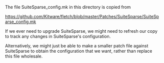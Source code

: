 The file SuiteSparse_config.mk in this directory is copied from

  https://github.com/Kitware/fletch/blob/master/Patches/SuiteSparse/SuiteSparse_config.mk

If we ever need to upgrade SuiteSparse, we might need to refresh our copy
to track any changes in SuiteSparse's configuration.

Alternatively, we might just be able to make a smaller patch file against
SuiteSparse to obtain the configuration that we want, rather than replace
this file wholesale.
